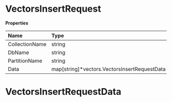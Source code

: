 # VectorsInsertRequest

**Properties**

| Name           | Type                                                | Required | Description |
| :------------- | :-------------------------------------------------- | :------- | :---------- |
| CollectionName | string                                              | ✅       |             |
| DbName         | string                                              | ❌       |             |
| PartitionName  | string                                              | ❌       |             |
| Data           | map[string]\*vectors.VectorsInsertRequestData | ❌       |             |

# VectorsInsertRequestData

<!-- This file was generated by liblab | https://liblab.com/ -->
